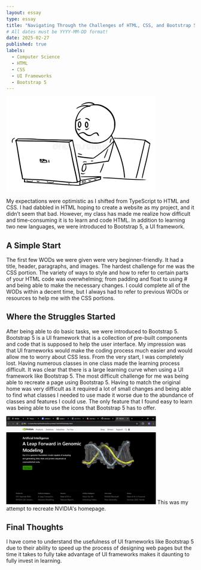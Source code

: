 ```yaml
---
layout: essay
type: essay
title: "Navigating Through the Challenges of HTML, CSS, and Bootstrap 5"
# All dates must be YYYY-MM-DD format!
date: 2025-02-27
published: true
labels:
  - Computer Science
  - HTML
  - CSS
  - UI Frameworks
  - Bootstrap 5
---
```


<img width="400px" class="rounded float-start pe-4" src="../img/tired-overworked-stressed-man-businessman-office-worker-working-computer-vector-cartoon-stick-figure-character-illustration-215503279.webp">

My expectations were optimistic as I shifted from TypeScript to HTML and CSS. I had dabbled in HTML hoping to create a website as my project, and it didn’t seem that bad. However, my class has made me realize how difficult and time-consuming it is to learn and code HTML. In addition to learning two new languages, we were introduced to Bootstrap 5, a UI framework.


## A Simple Start

The first few WODs we were given were very beginner-friendly. It had a title, header, paragraphs, and images. The hardest challenge for me was the CSS portion. The variety of ways to style and how to refer to certain parts of your HTML code was overwhelming; from padding and float to using # and being able to make the necessary changes. I could complete all of the WODs within a decent time, but I always had to refer to previous WODs or resources to help me with the CSS portions. 
 

## Where the Struggles Started 

After being able to do basic tasks, we were introduced to Bootstrap 5. Bootstrap 5 is a UI framework that is a collection of pre-built components and code that is supposed to help the user interface. My impression was that UI frameworks would make the coding process much easier and would allow me to worry about CSS less. From the very start, I was completely lost. Having numerous classes in one class made the learning process difficult. It was clear that there is a large learning curve when using a UI framework like Bootstrap 5. The most difficult challenge for me was being able to recreate a page using Bootstrap 5. Having to match the original home was very difficult as it required a lot of small changes and being able to find what classes I needed to use made it worse due to the abundance of classes and features I could use. The only feature that I found easy to learn was being able to use the icons that Bootstrap 5 has to offer. 

<img width="400px" class="rounded float-start pe-4" src="../img/Remake.png">
This was my attempt to recreate NVIDIA's homepage.

## Final Thoughts

I have come to understand the usefulness of UI frameworks like Bootstrap 5 due to their ability to speed up the process of designing web pages but the time it takes to fully take advantage of UI frameworks makes it daunting to fully invest in learning.  
